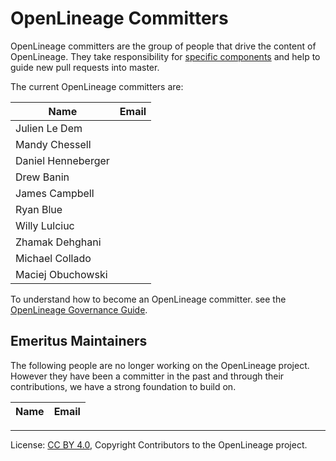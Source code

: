 <!-- SPDX-License-Identifier: CC-BY-4.0 -->
<!-- Copyright Contributors to the OpenLineage project. -->

# OpenLineage Committers

OpenLineage committers are the group of people that drive the content of OpenLineage.
They take responsibility for [specific components](CODEOWNERS) and help to guide
new pull requests into master.

The current OpenLineage committers are:


| Name           | Email |
| -------------- | -----------------|
| Julien Le Dem | |
| Mandy Chessell | |
| Daniel Henneberger | |
| Drew Banin | |
| James Campbell | |
| Ryan Blue | |
| Willy Lulciuc | |
| Zhamak Dehghani | |
| Michael Collado | |
| Maciej Obuchowski| |

To understand how to become an OpenLineage committer.
see the [OpenLineage Governance Guide](GOVERNANCE.md).


## Emeritus Maintainers

The following people are no longer working on the OpenLineage project.
However they have been a committer in the past and through their
contributions, we have a strong foundation to build on.


| Name           | Email |
| -------------- | -----------------


----
License: [CC BY 4.0](https://creativecommons.org/licenses/by/4.0/),
Copyright Contributors to the OpenLineage project.

